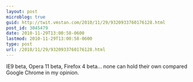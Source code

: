 ```yaml
---
layout: post
microblog: true
guid: http://twit.vmstan.com/2010/11/29/9320933760176128.html
post_id: 3045479
date: 2010-11-29T13:00:58-0600
lastmod: 2010-11-29T13:00:58-0600
type: post
url: /2010/11/29/9320933760176128.html
---
```

IE9 beta, Opera 11 beta, Firefox 4 beta... none can hold their own compared Google Chrome in my opinion.
